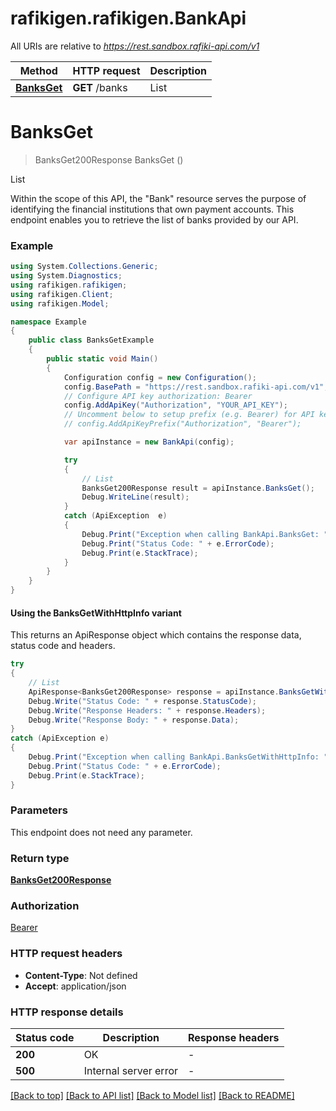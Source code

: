 # rafikigen.rafikigen.BankApi

All URIs are relative to *https://rest.sandbox.rafiki-api.com/v1*

| Method | HTTP request | Description |
|--------|--------------|-------------|
| [**BanksGet**](BankApi.md#banksget) | **GET** /banks | List |

<a id="banksget"></a>
# **BanksGet**
> BanksGet200Response BanksGet ()

List

Within the scope of this API, the \"Bank\" resource serves the purpose of identifying the financial institutions that own payment accounts.  This endpoint enables you to retrieve the list of banks provided by our API. 

### Example
```csharp
using System.Collections.Generic;
using System.Diagnostics;
using rafikigen.rafikigen;
using rafikigen.Client;
using rafikigen.Model;

namespace Example
{
    public class BanksGetExample
    {
        public static void Main()
        {
            Configuration config = new Configuration();
            config.BasePath = "https://rest.sandbox.rafiki-api.com/v1";
            // Configure API key authorization: Bearer
            config.AddApiKey("Authorization", "YOUR_API_KEY");
            // Uncomment below to setup prefix (e.g. Bearer) for API key, if needed
            // config.AddApiKeyPrefix("Authorization", "Bearer");

            var apiInstance = new BankApi(config);

            try
            {
                // List
                BanksGet200Response result = apiInstance.BanksGet();
                Debug.WriteLine(result);
            }
            catch (ApiException  e)
            {
                Debug.Print("Exception when calling BankApi.BanksGet: " + e.Message);
                Debug.Print("Status Code: " + e.ErrorCode);
                Debug.Print(e.StackTrace);
            }
        }
    }
}
```

#### Using the BanksGetWithHttpInfo variant
This returns an ApiResponse object which contains the response data, status code and headers.

```csharp
try
{
    // List
    ApiResponse<BanksGet200Response> response = apiInstance.BanksGetWithHttpInfo();
    Debug.Write("Status Code: " + response.StatusCode);
    Debug.Write("Response Headers: " + response.Headers);
    Debug.Write("Response Body: " + response.Data);
}
catch (ApiException e)
{
    Debug.Print("Exception when calling BankApi.BanksGetWithHttpInfo: " + e.Message);
    Debug.Print("Status Code: " + e.ErrorCode);
    Debug.Print(e.StackTrace);
}
```

### Parameters
This endpoint does not need any parameter.
### Return type

[**BanksGet200Response**](BanksGet200Response.md)

### Authorization

[Bearer](../README.md#Bearer)

### HTTP request headers

 - **Content-Type**: Not defined
 - **Accept**: application/json


### HTTP response details
| Status code | Description | Response headers |
|-------------|-------------|------------------|
| **200** | OK |  -  |
| **500** | Internal server error |  -  |

[[Back to top]](#) [[Back to API list]](../README.md#documentation-for-api-endpoints) [[Back to Model list]](../README.md#documentation-for-models) [[Back to README]](../README.md)

